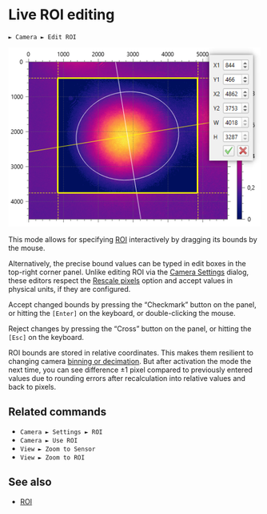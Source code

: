 # Live ROI editing

```
► Camera ► Edit ROI
```

![Screenshot](./img/roi_live.png)

This mode allows for specifying [ROI](./cam_settings_roi.md) interactively by dragging its bounds by the mouse. 

Alternatively, the precise bound values can be typed in edit boxes in the top-right corner panel. Unlike editing ROI via the [Camera Settings](./cam_settings_roi.md) dialog, these editors respect the [Rescale pixels](./cam_settings_plot.md#rescale-pixels) option and accept values in physical units, if they are configured.

Accept changed bounds by pressing the “Checkmark” button on the panel, or hitting the `[Enter]` on the keyboard, or double-clicking the mouse.

Reject changes by pressing the “Cross” button on the panel, or hitting the `[Esc]` on the keyboard.

ROI bounds are stored in relative coordinates. This makes them resilient to changing camera [binning or decimation](./cam_settings_hard.md#resolution-reduction). But after activation the mode the next time, you can see difference ±1 pixel compared to previously entered values due to rounding errors after recalculation into relative values and back to pixels.

## Related commands

- `Camera ► Settings ► ROI`
- `Camera ► Use ROI`
- `View ► Zoom to Sensor`
- `View ► Zoom to ROI`

## See also

- [ROI](./cam_settings_roi.md)

&nbsp;